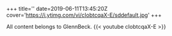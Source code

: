 +++
title=''
date=2019-06-11T13:45:20Z
cover='https://i.ytimg.com/vi/cIobtcqaX-E/sddefault.jpg'
+++

All content belongs to GlennBeck.
{{< youtube cIobtcqaX-E >}}

